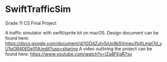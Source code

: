 # SwiftTrafficSim
Grade 11 CS Final Project

A traffic simulator with swift/sprite kit on macOS. Design document can be found here: https://docs.google.com/document/d/1GDdZuty5jUo9b5VmwuYpXLmpt7d_vU1qOR40EDe1l1A/edit?usp=sharing A video outlining the project can be found here: https://www.youtube.com/watch?v=lZa8FEgR7xo
